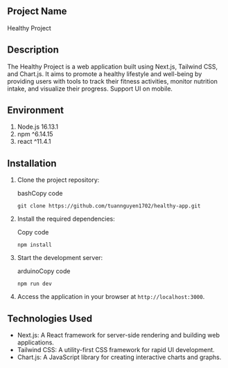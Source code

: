 Project Name
------------

Healthy Project

Description
-----------

The Healthy Project is a web application built using Next.js, Tailwind CSS, and Chart.js. It aims to promote a healthy lifestyle and well-being by providing users with tools to track their fitness activities, monitor nutrition intake, and visualize their progress. 
Support UI on mobile.

Environment
------------

1. Node.js 16.13.1 
2. npm ^6.14.15 
3. react ^11.4.1
    

Installation
------------

1.  Clone the project repository:
    
    bashCopy code
    
    `git clone https://github.com/tuannguyen1702/healthy-app.git`
    
2.  Install the required dependencies:
    
    Copy code
    
    `npm install`
    
3.  Start the development server:
    
    arduinoCopy code
    
    `npm run dev`
    
4.  Access the application in your browser at `http://localhost:3000`.
    

Technologies Used
-----------------

*   Next.js: A React framework for server-side rendering and building web applications.
*   Tailwind CSS: A utility-first CSS framework for rapid UI development.
*   Chart.js: A JavaScript library for creating interactive charts and graphs.
